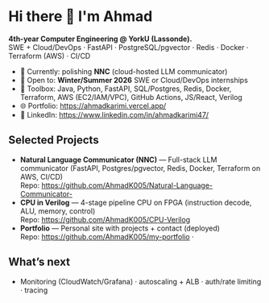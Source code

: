 # Hi there 👋 I'm Ahmad

**4th-year Computer Engineering @ YorkU (Lassonde).**  
SWE + Cloud/DevOps · FastAPI · PostgreSQL/pgvector · Redis · Docker · Terraform (AWS) · CI/CD

- 🔭 Currently: polishing **NNC** (cloud-hosted LLM communicator)
- 🎯 Open to: **Winter/Summer 2026** SWE or Cloud/DevOps internships
- 🧰 Toolbox: Java, Python, FastAPI, SQL/Postgres, Redis, Docker, Terraform, AWS (EC2/IAM/VPC), GitHub Actions, JS/React, Verilog
- 🌐 Portfolio: https://ahmadkarimi.vercel.app/ 
- 💼 LinkedIn: https://www.linkedin.com/in/ahmadkarimi47/

## Selected Projects
- **Natural Language Communicator (NNC)** — Full-stack LLM communicator (FastAPI, Postgres/pgvector, Redis, Docker, Terraform on AWS, CI/CD)  
  Repo: https://github.com/AhmadK005/Natural-Language-Communicator- 
- **CPU in Verilog** — 4-stage pipeline CPU on FPGA (instruction decode, ALU, memory, control)  
  Repo: https://github.com/AhmadK005/CPU-Verilog
- **Portfolio** — Personal site with projects + contact (deployed)  
  Repo: https://github.com/AhmadK005/my-portfolio ·

## What’s next
- Monitoring (CloudWatch/Grafana) · autoscaling + ALB · auth/rate limiting · tracing
